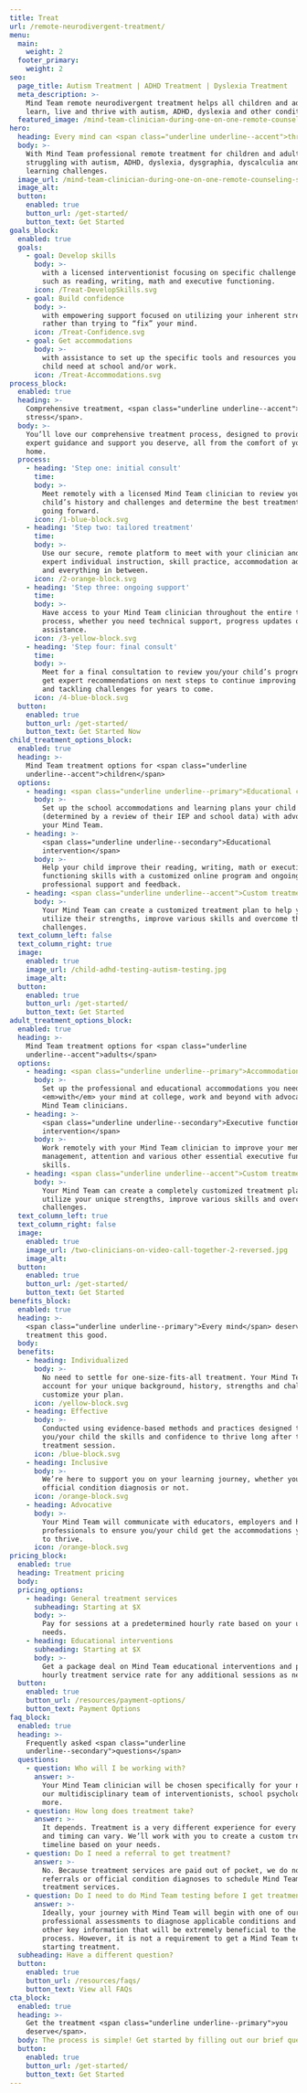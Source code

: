 ```yaml
---
title: Treat
url: /remote-neurodivergent-treatment/
menu:
  main:
    weight: 2
  footer_primary:
    weight: 2
seo:
  page_title: Autism Treatment | ADHD Treatment | Dyslexia Treatment
  meta_description: >-
    Mind Team remote neurodivergent treatment helps all children and adults
    learn, live and thrive with autism, ADHD, dyslexia and other conditions.
  featured_image: /mind-team-clinician-during-one-on-one-remote-counseling-session-2.jpg
hero:
  heading: Every mind can <span class="underline underline--accent">thrive</span>.
  body: >-
    With Mind Team professional remote treatment for children and adults
    struggling with autism, ADHD, dyslexia, dysgraphia, dyscalculia and other
    learning challenges.
  image_url: /mind-team-clinician-during-one-on-one-remote-counseling-session-2.jpg
  image_alt:
  button:
    enabled: true
    button_url: /get-started/
    button_text: Get Started
goals_block:
  enabled: true
  goals:
    - goal: Develop skills
      body: >-
        with a licensed interventionist focusing on specific challenge areas
        such as reading, writing, math and executive functioning.
      icon: /Treat-DevelopSkills.svg
    - goal: Build confidence
      body: >-
        with empowering support focused on utilizing your inherent strengths,
        rather than trying to “fix” your mind.
      icon: /Treat-Confidence.svg
    - goal: Get accommodations
      body: >-
        with assistance to set up the specific tools and resources you or your
        child need at school and/or work.
      icon: /Treat-Accommodations.svg
process_block:
  enabled: true
  heading: >-
    Comprehensive treatment, <span class="underline underline--accent">minus the
    stress</span>.
  body: >-
    You’ll love our comprehensive treatment process, designed to provide the
    expert guidance and support you deserve, all from the comfort of your own
    home.
  process:
    - heading: 'Step one: initial consult'
      time:
      body: >-
        Meet remotely with a licensed Mind Team clinician to review you/your
        child’s history and challenges and determine the best treatment plan
        going forward.
      icon: /1-blue-block.svg
    - heading: 'Step two: tailored treatment'
      time:
      body: >-
        Use our secure, remote platform to meet with your clinician and get
        expert individual instruction, skill practice, accommodation advocacy
        and everything in between.
      icon: /2-orange-block.svg
    - heading: 'Step three: ongoing support'
      time:
      body: >-
        Have access to your Mind Team clinician throughout the entire treatment
        process, whether you need technical support, progress updates or other
        assistance.
      icon: /3-yellow-block.svg
    - heading: 'Step four: final consult'
      time:
      body: >-
        Meet for a final consultation to review you/your child’s progress and
        get expert recommendations on next steps to continue improving skills
        and tackling challenges for years to come.
      icon: /4-blue-block.svg
  button:
    enabled: true
    button_url: /get-started/
    button_text: Get Started Now
child_treatment_options_block:
  enabled: true
  heading: >-
    Mind Team treatment options for <span class="underline
    underline--accent">children</span>
  options:
    - heading: <span class="underline underline--primary">Educational consult</span>
      body: >-
        Set up the school accommodations and learning plans your child needs
        (determined by a review of their IEP and school data) with advocacy from
        your Mind Team.
    - heading: >-
        <span class="underline underline--secondary">Educational
        intervention</span>
      body: >-
        Help your child improve their reading, writing, math or executive
        functioning skills with a customized online program and ongoing
        professional support and feedback.
    - heading: <span class="underline underline--accent">Custom treatment</span>
      body: >-
        Your Mind Team can create a customized treatment plan to help your child
        utilize their strengths, improve various skills and overcome their
        challenges.
  text_column_left: false
  text_column_right: true
  image:
    enabled: true
    image_url: /child-adhd-testing-autism-testing.jpg
    image_alt:
  button:
    enabled: true
    button_url: /get-started/
    button_text: Get Started
adult_treatment_options_block:
  enabled: true
  heading: >-
    Mind Team treatment options for <span class="underline
    underline--accent">adults</span>
  options:
    - heading: <span class="underline underline--primary">Accommodation advocacy</span>
      body: >-
        Set up the professional and educational accommodations you need to work
        <em>with</em> your mind at college, work and beyond with advocacy from
        Mind Team clinicians.
    - heading: >-
        <span class="underline underline--secondary">Executive functioning
        intervention</span>
      body: >-
        Work remotely with your Mind Team clinician to improve your memory, time
        management, attention and various other essential executive functioning
        skills.
    - heading: <span class="underline underline--accent">Custom treatment</span>
      body: >-
        Your Mind Team can create a completely customized treatment plan to
        utilize your unique strengths, improve various skills and overcome your
        challenges.
  text_column_left: true
  text_column_right: false
  image:
    enabled: true
    image_url: /two-clinicians-on-video-call-together-2-reversed.jpg
    image_alt:
  button:
    enabled: true
    button_url: /get-started/
    button_text: Get Started
benefits_block:
  enabled: true
  heading: >-
    <span class="underline underline--primary">Every mind</span> deserves
    treatment this good.
  body:
  benefits:
    - heading: Individualized
      body: >-
        No need to settle for one-size-fits-all treatment. Your Mind Team will
        account for your unique background, history, strengths and challenges to
        customize your plan.
      icon: /yellow-block.svg
    - heading: Effective
      body: >-
        Conducted using evidence-based methods and practices designed to give
        you/your child the skills and confidence to thrive long after the final
        treatment session.
      icon: /blue-block.svg
    - heading: Inclusive
      body: >-
        We’re here to support you on your learning journey, whether you have an
        official condition diagnosis or not.
      icon: /orange-block.svg
    - heading: Advocative
      body: >-
        Your Mind Team will communicate with educators, employers and healthcare
        professionals to ensure you/your child get the accommodations you need
        to thrive.
      icon: /orange-block.svg
pricing_block:
  enabled: true
  heading: Treatment pricing
  body:
  pricing_options:
    - heading: General treatment services
      subheading: Starting at $X
      body: >-
        Pay for sessions at a predetermined hourly rate based on your unique
        needs.
    - heading: Educational interventions
      subheading: Starting at $X
      body: >-
        Get a package deal on Mind Team educational interventions and pay an
        hourly treatment service rate for any additional sessions as needed.
  button:
    enabled: true
    button_url: /resources/payment-options/
    button_text: Payment Options
faq_block:
  enabled: true
  heading: >-
    Frequently asked <span class="underline
    underline--secondary">questions</span>
  questions:
    - question: Who will I be working with?
      answer: >-
        Your Mind Team clinician will be chosen specifically for your needs from
        our multidisciplinary team of interventionists, school psychologists and
        more.
    - question: How long does treatment take?
      answer: >-
        It depends. Treatment is a very different experience for every learner,
        and timing can vary. We’ll work with you to create a custom treatment
        timeline based on your needs.
    - question: Do I need a referral to get treatment?
      answer: >-
        No. Because treatment services are paid out of pocket, we do not require
        referrals or official condition diagnoses to schedule Mind Team
        treatment services.
    - question: Do I need to do Mind Team testing before I get treatment?
      answer: >-
        Ideally, your journey with Mind Team will begin with one of our
        professional assessments to diagnose applicable conditions and identify
        other key information that will be extremely beneficial to the treatment
        process. However, it is not a requirement to get a Mind Team test before
        starting treatment.
  subheading: Have a different question?
  button:
    enabled: true
    button_url: /resources/faqs/
    button_text: View all FAQs
cta_block:
  enabled: true
  heading: >-
    Get the treatment <span class="underline underline--primary">you
    deserve</span>.
  body: The process is simple! Get started by filling out our brief questionnaire.
  button:
    enabled: true
    button_url: /get-started/
    button_text: Get Started
---
```

